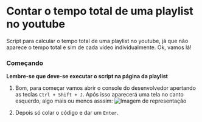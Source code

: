 # Contar o tempo total de uma playlist no youtube
Script para calcular o tempo total de uma playlist no youtube, já que não aparece o tempo total e sim de cada vídeo individualmente.
Ok, vamos lá!
### Começando
**Lembre-se que deve-se executar o script na página da playlist**
1. Bom, para começar vamos abrir o console do desenvolvedor apertando as teclas ```Ctrl + Shift + J```.
Após isso aparecerá uma tela no canto esquerdo, algo mais ou menos asssim:
![Imagem de representação](https://i.imgur.com/xUGNAVs.png)

2. Depois só colar o código e dar um ```Enter```.
